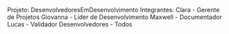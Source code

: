 Projeto: DesenvolvedoresEmDesenvolvimento
Integrantes: Clara - Gerente de Projetos
             Giovanna - Líder de Desenvolvimento
             Maxwell - Documentador
             Lucas - Validador
             Desenvolvedores - Todos

